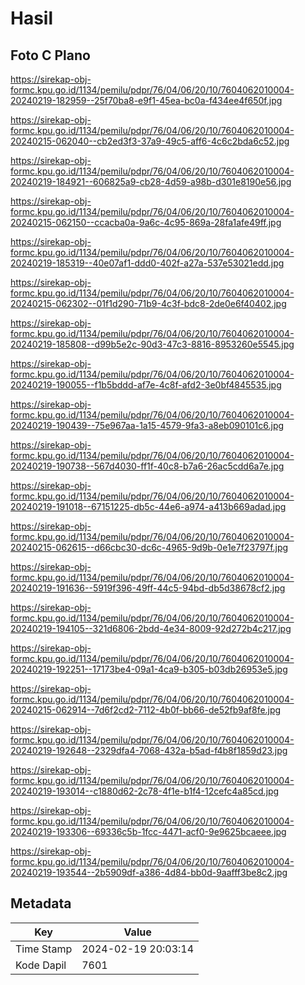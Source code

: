 # Hasil

## Foto C Plano

https://sirekap-obj-formc.kpu.go.id/1134/pemilu/pdpr/76/04/06/20/10/7604062010004-20240219-182959--25f70ba8-e9f1-45ea-bc0a-f434ee4f650f.jpg

https://sirekap-obj-formc.kpu.go.id/1134/pemilu/pdpr/76/04/06/20/10/7604062010004-20240215-062040--cb2ed3f3-37a9-49c5-aff6-4c6c2bda6c52.jpg

https://sirekap-obj-formc.kpu.go.id/1134/pemilu/pdpr/76/04/06/20/10/7604062010004-20240219-184921--606825a9-cb28-4d59-a98b-d301e8190e56.jpg

https://sirekap-obj-formc.kpu.go.id/1134/pemilu/pdpr/76/04/06/20/10/7604062010004-20240215-062150--ccacba0a-9a6c-4c95-869a-28fa1afe49ff.jpg

https://sirekap-obj-formc.kpu.go.id/1134/pemilu/pdpr/76/04/06/20/10/7604062010004-20240219-185319--40e07af1-ddd0-402f-a27a-537e53021edd.jpg

https://sirekap-obj-formc.kpu.go.id/1134/pemilu/pdpr/76/04/06/20/10/7604062010004-20240215-062302--01f1d290-71b9-4c3f-bdc8-2de0e6f40402.jpg

https://sirekap-obj-formc.kpu.go.id/1134/pemilu/pdpr/76/04/06/20/10/7604062010004-20240219-185808--d99b5e2c-90d3-47c3-8816-8953260e5545.jpg

https://sirekap-obj-formc.kpu.go.id/1134/pemilu/pdpr/76/04/06/20/10/7604062010004-20240219-190055--f1b5bddd-af7e-4c8f-afd2-3e0bf4845535.jpg

https://sirekap-obj-formc.kpu.go.id/1134/pemilu/pdpr/76/04/06/20/10/7604062010004-20240219-190439--75e967aa-1a15-4579-9fa3-a8eb090101c6.jpg

https://sirekap-obj-formc.kpu.go.id/1134/pemilu/pdpr/76/04/06/20/10/7604062010004-20240219-190738--567d4030-ff1f-40c8-b7a6-26ac5cdd6a7e.jpg

https://sirekap-obj-formc.kpu.go.id/1134/pemilu/pdpr/76/04/06/20/10/7604062010004-20240219-191018--67151225-db5c-44e6-a974-a413b669adad.jpg

https://sirekap-obj-formc.kpu.go.id/1134/pemilu/pdpr/76/04/06/20/10/7604062010004-20240215-062615--d66cbc30-dc6c-4965-9d9b-0e1e7f23797f.jpg

https://sirekap-obj-formc.kpu.go.id/1134/pemilu/pdpr/76/04/06/20/10/7604062010004-20240219-191636--5919f396-49ff-44c5-94bd-db5d38678cf2.jpg

https://sirekap-obj-formc.kpu.go.id/1134/pemilu/pdpr/76/04/06/20/10/7604062010004-20240219-194105--321d6806-2bdd-4e34-8009-92d272b4c217.jpg

https://sirekap-obj-formc.kpu.go.id/1134/pemilu/pdpr/76/04/06/20/10/7604062010004-20240219-192251--17173be4-09a1-4ca9-b305-b03db26953e5.jpg

https://sirekap-obj-formc.kpu.go.id/1134/pemilu/pdpr/76/04/06/20/10/7604062010004-20240215-062914--7d6f2cd2-7112-4b0f-bb66-de52fb9af8fe.jpg

https://sirekap-obj-formc.kpu.go.id/1134/pemilu/pdpr/76/04/06/20/10/7604062010004-20240219-192648--2329dfa4-7068-432a-b5ad-f4b8f1859d23.jpg

https://sirekap-obj-formc.kpu.go.id/1134/pemilu/pdpr/76/04/06/20/10/7604062010004-20240219-193014--c1880d62-2c78-4f1e-b1f4-12cefc4a85cd.jpg

https://sirekap-obj-formc.kpu.go.id/1134/pemilu/pdpr/76/04/06/20/10/7604062010004-20240219-193306--69336c5b-1fcc-4471-acf0-9e9625bcaeee.jpg

https://sirekap-obj-formc.kpu.go.id/1134/pemilu/pdpr/76/04/06/20/10/7604062010004-20240219-193544--2b5909df-a386-4d84-bb0d-9aafff3be8c2.jpg


## Metadata

| Key        | Value               |
| ---------- | ------------------- |
| Time Stamp | 2024-02-19 20:03:14 |
| Kode Dapil | 7601                |




